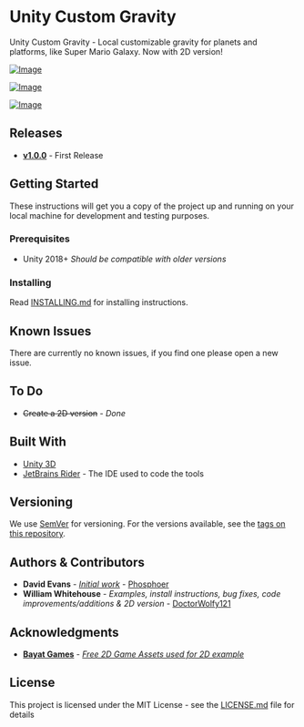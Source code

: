 # Unity Custom Gravity
 
 Unity Custom Gravity - Local customizable gravity for planets and platforms, like Super Mario Galaxy. Now with 2D version!
 
 [![Image](https://i.gyazo.com/bc64b11dd1f73dc6bbb21a188de3cbca.gif)](https://gyazo.com/bc64b11dd1f73dc6bbb21a188de3cbca)
 
 [![Image](https://i.gyazo.com/eff8ec9c7a81d9058af8bcce01471892.gif)](https://gyazo.com/eff8ec9c7a81d9058af8bcce01471892)
 
 [![Image](https://i.gyazo.com/ac2345c1cbb311ddbf6dfe97b19084d8.gif)](https://gyazo.com/ac2345c1cbb311ddbf6dfe97b19084d8)

## Releases
- [**v1.0.0**](https://github.com/DoctorWolfy121/UnityCustomGravity/releases/tag/v1.0.0) - First Release

## Getting Started

These instructions will get you a copy of the project up and running on your local machine for development and testing purposes.

### Prerequisites

- Unity 2018+ *Should be compatible with older versions*

### Installing

Read [INSTALLING.md](https://github.com/DoctorWolfy121/UnityCustomGravity/blob/master/INSTALLING.md) for installing instructions.

## Known Issues
There are currently no known issues, if you find one please open a new issue.

## To Do
 - <s>Create a 2D version</s> - *Done*

## Built With

- [Unity 3D](https://unity.com/)
- [JetBrains Rider](https://www.jetbrains.com/rider/) - The IDE used to code the tools

## Versioning

We use [SemVer](http://semver.org/) for versioning. For the versions available, see the [tags on this repository](https://github.com/DoctorWolfy121/UnityCustomGravity/tags). 

## Authors & Contributors

- **David Evans** - [*Initial work*](https://gist.github.com/phosphoer/a283cdbeca5d2160d5eed318d0362826) - [Phosphoer](https://github.com/phosphoer)
- **William Whitehouse** - *Examples, install instructions, bug fixes, code improvements/additions & 2D version* - [DoctorWolfy121](https://github.com/DoctorWolfy121)

## Acknowledgments

- [**Bayat Games**](https://assetstore.unity.com/publishers/26641) - [*Free 2D Game Assets used for 2D example*](https://assetstore.unity.com/packages/2d/environments/free-platform-game-assets-85838)

## License

This project is licensed under the MIT License - see the [LICENSE.md](LICENSE.md) file for details
